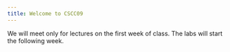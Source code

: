 ```yaml
---
title: Welcome to CSCC09
---
```


We will meet only for lectures on the first week of class. The labs will start the following week.
